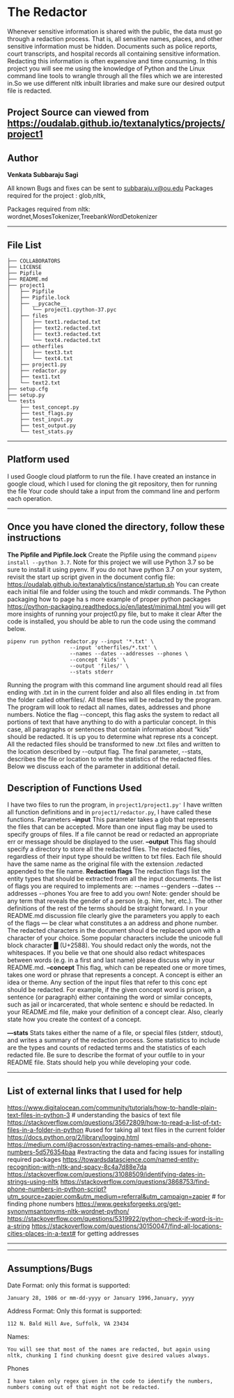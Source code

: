 # The Redactor

Whenever sensitive information is shared with the public, the data must go through a redaction process. That is, all sensitive names, places, and other sensitive information must be hidden. Documents such as police reports, court transcripts, and hospital records all containing sensitive information. Redacting this information is often expensive and time consuming.
In this project you will see me using the knowledge of Python and the Linux command line tools to wrangle through all the files which we are interested in.So we use different nltk inbuilt libraries and make sure our desired output file is redacted.


Project Source can viewed from  https://oudalab.github.io/textanalytics/projects/project1
-------------
Author 
---

**Venkata Subbaraju Sagi**

All known Bugs and fixes can be sent to subbaraju.v@ou.edu
Packages required for the project : glob,nltk,

Packages required from nltk: wordnet,MosesTokenizer,TreebankWordDetokenizer

------
File List
----
```
├── COLLABORATORS
├── LICENSE
├── Pipfile
├── README.md
├── project1
│   ├── Pipfile
│   ├── Pipfile.lock
│   ├── __pycache__
│   │   └── project1.cpython-37.pyc
│   ├── files
│   │   ├── text1.redacted.txt
│   │   ├── text2.redacted.txt
│   │   ├── text3.redacted.txt
│   │   └── text4.redacted.txt
│   ├── otherfiles
│   │   ├── text3.txt
│   │   └── text4.txt
│   ├── project1.py
│   ├── redactor.py
│   ├── text1.txt
│   └── text2.txt
├── setup.cfg
├── setup.py
└── tests
    ├── test_concept.py
    ├── test_flags.py
    ├── test_input.py
    ├── test_output.py
    └── test_stats.py
```
-------
Platform used
---
I used Google cloud platform to run the file. I have created an instance in google cloud, which I used for cloning
the git repository, then for running the file
Your code should take a input from the command line and perform each operation.

---
Once you have cloned the directory, follow these instructions
----------------
**The Pipfile and Pipfile.lock**
Create the Pipfile using the command `pipenv install --python 3.7`. Note for this project we will use Python 3.7 so
 be sure to install it using pyenv.
If you do not have python 3.7 on your system, revisit the start up script given in the document config file:
https://oudalab.github.io/textanalytics/instance/startup.sh
You can create each initial file and folder using the touch and mkdir commands. The Python packaging how to page ha
s more example of proper python packages https://python-packaging.readthedocs.io/en/latest/minimal.html
you will get more insights of running your project0.py file, but to make it clear
After the code is installed, you should be able to run the code using the command below.
```
pipenv run python redactor.py --input '*.txt' \
                    --input 'otherfiles/*.txt' \
                    --names --dates --addresses --phones \
                    --concept 'kids' \
                    --output 'files/' \
                    --stats stderr 

```
Running the program with this command line argument should read all files ending with .txt in in the current folder and also all files ending in .txt from the folder called otherfiles/. All these 
files will be redacted by the program. The program will look to redact all names, dates, addresses and phone numbers. Notice the flag --concept, this flag asks the system to redact all portions of
 text that have anything to do with a particular concept. In this case, all paragraphs or sentences that contain information about “kids” should be redacted. It is up you to determine what represe
nts a concept. All the redacted files should be transformed to new .txt files and written to the location described by --output flag. The final parameter, --stats, describes the file or location to write the statistics of the redacted files. Below we discuss each of the parameter in additional detail.

Description of Functions Used
---
I have two files to run the program, in `project1/project1.py'` I have written all function definitions and in `project1/redactor.py`, I have called these functions.
Parameters
**–input**
This parameter takes a glob that represents the files that can be accepted. More than one input flag may be used to specify groups of files. If a file cannot be read or redacted an appropriate err
or message should be displayed to the user.
**–output**
This flag should specify a directory to store all the redacted files. The redacted files, regardless of their input type should be written to txt files. Each file should have the same name as the 
original file with the extension .redacted appended to the file name.
**Redaction flags**
The redaction flags list the entity types that should be extracted from all the input documents. The list of flags you are required to implements are:
--names
--genders
--dates
--addresses
--phones
You are free to add you own! Note: gender should be any term that reveals the gender of a person (e.g. him, her, etc.). The other definitions of the rest of the terms should be straight forward. I
n your README.md discussion file clearly give the parameters you apply to each of the flags — be clear what constitutes a an address and phone number. The redacted characters in the document shoul
d be replaced upon with a character of your choice. Some popular characters include the unicode full block character █ (U+2588). You should redact only the words, not the whitespaces. If you belie
ve that one should also redact whitespaces between words (e.g. in a first and last name) please discuss why in your README.md.
**–concept**
This flag, which can be repeated one or more times, takes one word or phrase that represents a concept. A concept is either an idea or theme. Any section of the input files that refer to this conc
ept should be redacted. For example, if the given concept word is prison, a sentence (or paragraph) either containing the word or similar concepts, such as jail or incarcerated, that whole sentenc
e should be redacted. In your README.md file, make your definition of a concept clear. Also, clearly state how you create the context of a concept.

**—stats**
Stats takes either the name of a file, or special files (stderr, stdout), and writes a summary of the redaction process. Some statistics to include are the types and counts of redacted terms and the statistics of each redacted file. Be sure to describe the format of your outfile to in your README file. Stats should help you while developing your code.

---
List of external links that I used for help
--
https://www.digitalocean.com/community/tutorials/how-to-handle-plain-text-files-in-python-3 # understanding the basics of text file
https://stackoverflow.com/questions/35672809/how-to-read-a-list-of-txt-files-in-a-folder-in-python #used for taking all text files in the current folder
https://docs.python.org/2/library/logging.html
https://medium.com/@acrosson/extracting-names-emails-and-phone-numbers-5d576354baa #extracting the data and facing issues for installing required packages
https://towardsdatascience.com/named-entity-recognition-with-nltk-and-spacy-8c4a7d88e7da
https://stackoverflow.com/questions/31088509/identifying-dates-in-strings-using-nltk
https://stackoverflow.com/questions/3868753/find-phone-numbers-in-python-script?utm_source=zapier.com&utm_medium=referral&utm_campaign=zapier # for finding phone numbers
https://www.geeksforgeeks.org/get-synonymsantonyms-nltk-wordnet-python/
https://stackoverflow.com/questions/5319922/python-check-if-word-is-in-a-string https://stackoverflow.com/questions/30150047/find-all-locations-cities-places-in-a-text#  for getting addresses

------
------
**Assumptions/Bugs**
--
Date Format: only this format is supported: 
```
January 28, 1986 or mm-dd-yyyy or January 1996,January, yyyy
```
Address Format: Only this format is supported:
```
112 N. Bald Hill Ave, Suffolk, VA 23434

```
Names:
```
You will see that most of the names are redacted, but again using nltk, chunking I find chunking doesnt give desired values always.
```
Phones
```
I have taken only regex given in the code to identify the numbers, numbers coming out of that might not be redacted.

